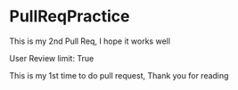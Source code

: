 # PullReqPractice

This is my 2nd Pull Req, I hope it works well


User Review limit: True

This is my 1st time to do pull request, Thank you for reading